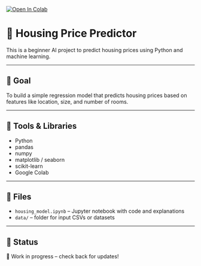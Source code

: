 [![Open In Colab](https://colab.research.google.com/assets/colab-badge.svg)](https://colab.research.google.com/github/Serhii-Mazurenko376/ai-python-journey/projects/housing-price-predictor/housing_model.ipynb)

# 🏡 Housing Price Predictor

This is a beginner AI project to predict housing prices using Python and machine learning.

---

## 🎯 Goal

To build a simple regression model that predicts housing prices based on features like location, size, and number of rooms.

---

## 🧰 Tools & Libraries

- Python
- pandas
- numpy
- matplotlib / seaborn
- scikit-learn
- Google Colab

---

## 📂 Files

- `housing_model.ipynb` – Jupyter notebook with code and explanations
- `data/` – folder for input CSVs or datasets

---

## 🔄 Status

📌 Work in progress – check back for updates!
